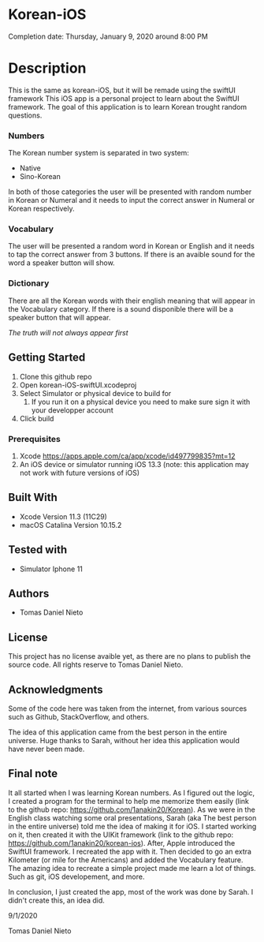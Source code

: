 # Korean-iOS
Completion date: Thursday, January 9, 2020 around 8:00 PM

# Description
This is the same as korean-iOS, but it will be remade using the swiftUI framework
This iOS app is a personal project to learn about the SwiftUI framework.
The goal of this application is to learn Korean trought random questions.

### Numbers
The Korean number system is separated in two system:
* Native
* Sino-Korean

In both of those categories the user will be presented with random number in Korean or Numeral and it needs to input the correct answer in Numeral or Korean respectively.

### Vocabulary
The user will be presented a random word in Korean or English and it needs to tap the correct answer from 3 buttons. If there is an avaible sound for the word a speaker button will show.

### Dictionary
There are all the Korean words with their english meaning that will appear in the Vocabulary category. If there is a sound disponible there will be a speaker button that will appear.

*The truth will not always appear first*

## Getting Started

1. Clone this github repo
1. Open korean-iOS-swiftUI.xcodeproj
1. Select Simulator or physical device to build for
	1. If you run it on a physical device you need to make sure sign it with your developper account
1. Click build

### Prerequisites

1. Xcode https://apps.apple.com/ca/app/xcode/id497799835?mt=12
1. An iOS device or simulator running iOS 13.3 (note: this application may not work with future versions of iOS)

## Built With

* Xcode Version 11.3 (11C29)
* macOS Catalina Version 10.15.2

## Tested with
* Simulator Iphone 11

## Authors

* Tomas Daniel Nieto

## License

This project has no license avaible yet, as there are no plans to publish the source code.
All rights reserve to Tomas Daniel Nieto.

## Acknowledgments

Some of the code here was taken from the internet, from various sources such as Github, StackOverflow, and others.

The idea of this application came from the best person in the entire universe. Huge thanks to Sarah, without her idea this application would have never been made.

## Final note
It all started when I was learning Korean numbers. As I figured out the logic, I created a program for the terminal to help me memorize them easily (link to the github repo: https://github.com/1anakin20/Korean). As we were in the English class watching some oral presentations, Sarah (aka The best person in the entire universe) told me the idea of making it for iOS. I started working on it, then created it with the UIKit framework (link to the github repo: https://github.com/1anakin20/korean-ios). After, Apple introduced the SwiftUI framework. I recreated the app with it. Then decided to go an extra Kilometer (or mile for the Americans) and added the Vocabulary feature. The amazing idea to recreate a simple project made me learn a lot of things. Such as git, iOS developement, and more. 

In conclusion, I just created the app, most of the work was done by Sarah. I didn't create this, an idea did.

9/1/2020

Tomas Daniel Nieto
